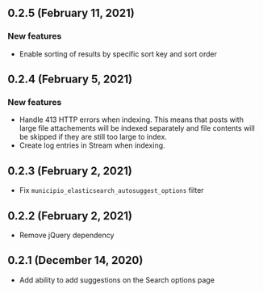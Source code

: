 ## 0.2.5 (February 11, 2021)

### New features

- Enable sorting of results by specific sort key and sort order

## 0.2.4 (February 5, 2021)

### New features

- Handle 413 HTTP errors when indexing. This means that posts with large file
  attachements will be indexed separately and file contents will be skipped if
  they are still too large to index.
- Create log entries in Stream when indexing.

## 0.2.3 (February 2, 2021)

- Fix `municipio_elasticsearch_autosuggest_options` filter

## 0.2.2 (February 2, 2021)

- Remove jQuery dependency

## 0.2.1 (December 14, 2020)

- Add ability to add suggestions on the Search options page

